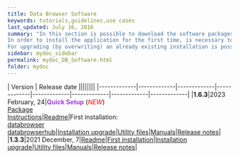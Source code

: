 ```yaml
---
title: Data Browser Software
keywords: tutorials,guidelines,use cases
last_updated: July 16, 2016
summary: "In this section is possible to download the software packages of the Data Browser tool.<br>
In order to install the application for the first time, is necessary to download the 'First installation package'.<br>
For upgrading (by overwriting) an already existing installation is possible to use the 'Installation upgrade' package, that doesn't include the configuration files: in this case, please make a backup of the already installed version's files and read carefully the 'Readme' file."
sidebar: mydoc_sidebar
permalink: mydoc_DB_Software.html
folder: mydoc
---
```


| Version | Release date ||||||||
|-------------|-------------|-------------|-------------|-------------|-------------|-------------|-------------|
|**1.6.3**|2023 February, 24|<b><font color="#9f3de3">Quick Setup</font></b> (<i><font color="red">NEW</font></i>)<br>[Package](https://drive.google.com/file/d/1w7sxjGYidoj7CMVgz44VgAAA7B_JLsC6/view?usp=sharing)<br>[Instructions](./Software/databrowser_v1.6.3_24-02-2023/Readme_Setup_DBrowser.txt)|[Readme](./Software/databrowser_v1.6.3_24-02-2023/Readme.pdf)|First installation:<br>[databrowser](./Software/databrowser_v1.6.3_24-02-2023/DB_1_6_3_First_Install_databrowser.zip)<br>[databrowserhub](./Software/databrowser_v1.6.3_24-02-2023/DB_1_6_3_First_Install_databrowserhub.zip)|[Installation upgrade](./Software/databrowser_v1.6.3_24-02-2023/DB_1_6_3_Upgrade.zip)|[Utility files](./Software/databrowser_v1.6.3_24-02-2023/DB_1_6_3_Utility.zip)|[Manuals](./mydoc_install_jekyll_on_mac.html#installuser-manual---version-163)|[Release notes](./mydoc_release_notes_50.html#version-163-release-date-february-24-2023)|
|**1.3.3**|2021 December, 7|[Readme](./Software/databrowser_v1.3.3_07-12-2022/Readme.pdf)|[First installation](./Software/databrowser_v1.3.3_07-12-2022/DB_1_3_3_First_Install.zip)|[Installation upgrade](./Software/databrowser_v1.3.3_07-12-2022/DB_1_3_3_Upgrade.zip)|[Utility files](./Software/databrowser_v1.3.3_07-12-2022/DB_1_3_3_Utility.zip)|[Manuals](./mydoc_install_jekyll_on_mac.html)|[Release notes](./mydoc_release_notes_50.html#version-133-release-date-december-07-2021)|
